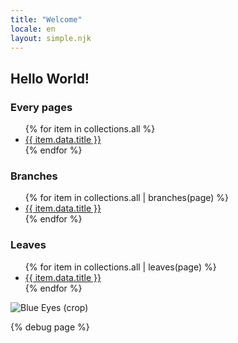 ```yaml
---
title: "Welcome"
locale: en
layout: simple.njk
---
```

## Hello World!

### Every pages
<ul>
{% for item in collections.all %}<li><a href="{{ item.url }}">{{ item.data.title }}</a></li>{% endfor %}
</ul>

### Branches
<ul>
{% for item in collections.all | branches(page) %}<li><a href="{{ item.url }}">{{ item.data.title }}</a></li>{% endfor %}
</ul>

### Leaves
<ul>
{% for item in collections.all | leaves(page) %}<li><a href="{{ item.url }}">{{ item.data.title }}</a></li>{% endfor %}
</ul>


![Blue Eyes (crop)](/static/images/blue-eyes.jpg?nf_resize=smartcrop&w=300&h=300)

{% debug page %}
